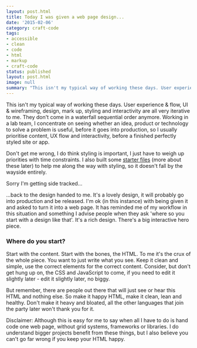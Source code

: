 ```yaml
---
layout: post.html
title: Today I was given a web page design...
date: '2015-02-06'
category: craft-code
tags:
- accessible
- clean
- code
- html
- markup
- craft-code
status: published
layout: post.html
image: null
summary: "This isn't my typical way of working these days. User experience & flow, UI & wireframing, design, mark up, styling and interactivity are all very iterative to me..."
---
```


This isn't my typical way of working these days. User experience & flow, UI & wireframing, design, mark up, styling and interactivity are all very iterative to me. They don't come in a waterfall sequential order anymore. Working in a lab team, I concentrate on seeing whether an idea, product or technology to solve a problem is useful, before it goes into production, so I usually prioritise content, UX flow and interactivity, before a finished perfectly styled site or app.

Don't get me wrong, I do think styling is important, I just have to weigh up priorities with time constraints. I also built some <a href="http://white-paper.herokuapp.com/" rel="external">starter files</a> (more about these later) to help me along the way with styling, so it doesn't fall by the wayside entirely.

Sorry I'm getting side tracked...

...back to the design handed to me. It's a lovely design, it will probably go into production and be released. I'm ok (in this instance) with being given it and asked to turn it into a web page. It has reminded me of my workflow in this situation and something I advise people when they ask 'where so you start with a design like that'. It's a rich design. There's a big interactive hero piece.

<h3>Where do you start?</h3>

Start with the content. Start with the bones, the HTML. To me it's the crux of the whole piece. You want to just write what you see. Keep it clean and simple, use the correct elements for the correct content. Consider, but don't get hung up on, the CSS and JavaScript to come, if you need to edit it slightly later - edit it slightly later, no biggy.

<p data-pullquote-top="So make it happy HTML, make it clean, lean and healthy.">But remember, there are people out there that will just see or hear this HTML and nothing else. So make it happy HTML, make it clean, lean and healthy. Don't make it heavy and bloated, all the other languages that join the party later won't thank you for it.</p>

Disclaimer: Although this is easy for me to say when all I have to do is hand code one web page, without grid systems, frameworks or libraries. I do understand bigger projects benefit from these things, but I also believe you can't go far wrong if you keep your HTML happy.

